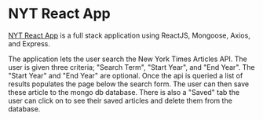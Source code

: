 # NYT React App

[NYT React App](https://nytreactsn.herokuapp.com/) is a full stack application using ReactJS, Mongoose, Axios, and Express.

The application lets the user search the New York Times Articles API. The user is given three criteria; "Search Term", "Start Year", and "End Year". The "Start Year" and "End Year" are optional. Once the api is queried a list of results populates the page below the search form. The user can then save these article to the mongo db database. There is also a "Saved" tab the user can click on to see their saved articles and delete them from the database.

